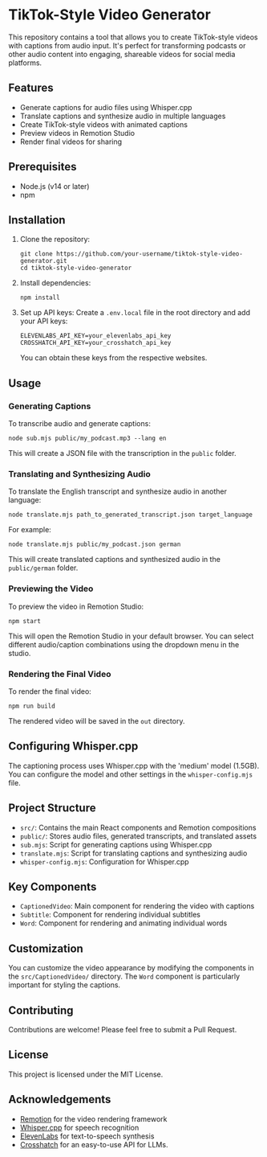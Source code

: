 # TikTok-Style Video Generator

This repository contains a tool that allows you to create TikTok-style videos with captions from audio input. It's perfect for transforming podcasts or other audio content into engaging, shareable videos for social media platforms.

## Features

- Generate captions for audio files using Whisper.cpp
- Translate captions and synthesize audio in multiple languages
- Create TikTok-style videos with animated captions
- Preview videos in Remotion Studio
- Render final videos for sharing

## Prerequisites

- Node.js (v14 or later)
- npm

## Installation

1. Clone the repository:
   ```
   git clone https://github.com/your-username/tiktok-style-video-generator.git
   cd tiktok-style-video-generator
   ```

2. Install dependencies:
   ```
   npm install
   ```

3. Set up API keys:
   Create a `.env.local` file in the root directory and add your API keys:
   ```
   ELEVENLABS_API_KEY=your_elevenlabs_api_key
   CROSSHATCH_API_KEY=your_crosshatch_api_key
   ```
   You can obtain these keys from the respective websites.

## Usage

### Generating Captions

To transcribe audio and generate captions:

```
node sub.mjs public/my_podcast.mp3 --lang en
```
This will create a JSON file with the transcription in the `public` folder.

### Translating and Synthesizing Audio

To translate the English transcript and synthesize audio in another language:

```
node translate.mjs path_to_generated_transcript.json target_language
```

For example:

```
node translate.mjs public/my_podcast.json german
```

This will create translated captions and synthesized audio in the `public/german` folder.

### Previewing the Video

To preview the video in Remotion Studio:

```
npm start
```

This will open the Remotion Studio in your default browser. You can select different audio/caption combinations using the dropdown menu in the studio.

### Rendering the Final Video

To render the final video:

```
npm run build
```

The rendered video will be saved in the `out` directory.

## Configuring Whisper.cpp

The captioning process uses Whisper.cpp with the 'medium' model (1.5GB). You can configure the model and other settings in the `whisper-config.mjs` file.

## Project Structure

- `src/`: Contains the main React components and Remotion compositions
- `public/`: Stores audio files, generated transcripts, and translated assets
- `sub.mjs`: Script for generating captions using Whisper.cpp
- `translate.mjs`: Script for translating captions and synthesizing audio
- `whisper-config.mjs`: Configuration for Whisper.cpp

## Key Components

- `CaptionedVideo`: Main component for rendering the video with captions
- `Subtitle`: Component for rendering individual subtitles
- `Word`: Component for rendering and animating individual words

## Customization

You can customize the video appearance by modifying the components in the `src/CaptionedVideo/` directory. The `Word` component is particularly important for styling the captions.

## Contributing

Contributions are welcome! Please feel free to submit a Pull Request.

## License

This project is licensed under the MIT License.

## Acknowledgements

- [Remotion](https://www.remotion.dev/) for the video rendering framework
- [Whisper.cpp](https://github.com/ggerganov/whisper.cpp) for speech recognition
- [ElevenLabs](https://elevenlabs.io/) for text-to-speech synthesis
- [Crosshatch](https://www.crosshatch.app/) for an easy-to-use API for LLMs.